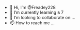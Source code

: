 - 👋 Hi, I’m @Freadey228 
 - 🌱 I’m currently learning  в  7
- 💞️ I’m looking to collaborate on ...
- 📫 How to reach me ...

<!---
Freadey228/Freadey228 is a ✨ special ✨ repository because its `README.md` (this file) appears on your GitHub profile.
You can click the Preview link to take a look at your changes.
--->
